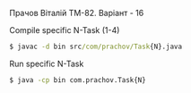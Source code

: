 Прачов Віталій ТМ-82. Варіант - 16

Compile specific N-Task (1-4)

```cmd
$ javac -d bin src/com/prachov/Task{N}.java
```

Run specific N-Task

```cmd
$ java -cp bin com.prachov.Task{N}
```